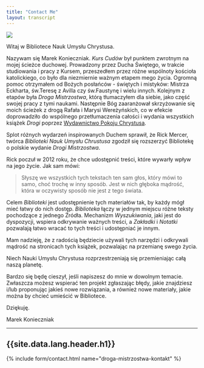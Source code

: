 ```yaml
---
title: "Contact Me"
layout: transcript
---
```


<img class="ui small left floated image" src="/t/pwom/public/img/cmi/marek.jpg">

Witaj w Bibliotece Nauk Umysłu Chrystusa.

Nazywam się Marek Konieczniak. *Kurs Cudów* był punktem zwrotnym na mojej
ścieżce duchowej. Prowadzony przez Ducha Świętego, w trakcie studiowania i
pracy z Kursem, przeszedłem przez różne wspólnoty kościoła katolickiego, co
było dla niezmiernie ważnym etapem mego życia. Ogromną pomoc otrzymałem od
Bożych posłańców - świętych i mistyków: Mistrza Eckharta, św.Teresę z Avilla
czy św.Faustynę i wielu innych. Kolejnym z etapów była  *Droga Mistrzostwa*,
którą tłumaczyłem dla siebie, jako część swojej pracy z tymi naukami. Następnie
Bóg zaaranżował skrzyżowanie się moich ścieżek z drogą Rafała i Marysi
Wereżyńskich, co w efekcie doprowadziło do wspólnego przetłumaczenia całości i
wydania wszystkich książek *Drogi* poprzez [Wydawnictwo Pokoju
Chrystusa](https://pokojchrystusa.pl).

Splot różnych wydarzeń inspirowanych Duchem sprawił, że Rick Mercer, twórca
*Biblioteki Nauk Umysłu Chrustusa* zgodził się rozszerzyć Bibliotekę o polskie
wydanie *Drogi Mistrzostwa*.

Rick poczuł w 2012 roku, że chce udostępnić treści, które wywarły wpływ na jego
życie. Jak sam mówi: 

>Słyszę we wszystkich tych tekstach ten sam głos, który mówi to samo, choć
>trochę w inny sposób. Jest w nich głęboka mądrość, która w oczywisty sposób
>nie jest z tego świata.

Celem *Biblioteki* jest udostępnienie tych materiałów tak, by każdy mógł mieć
łatwy do nich dostęp. *Biblioteka* łączy w jednym miejscu różne teksty
pochodzące z jednego Źródła. Mechanizm *Wyszukiwania*, jaki jest do dyspozycji,
wspiera odkrywanie ważnych treści, a *Zakładki* i *Notatki* pozwalają łatwo
wracać to tych treści i udostępniać je innym.

Mam nadzieję, że z radością będziecie używali tych narzędzi i odkrywali mądrość
na stronicach tych książek, pozwalając na przemianę swego życia.

Niech Nauki Umysłu Chrystusa rozprzestrzeniają się przemieniając całą naszą
planetę.

Bardzo się będę cieszył, jeśli napiszesz do mnie w dowolnym temacie. Zwłaszcza
możesz wspierać ten projekt zgłaszając błędy, jakie znajdziesz i/lub proponując
jakieś nowe rozwiązania, a również nowe materiały, jakie można by chcieć
umieścić w Bibliotece.

Dziękuję.

Marek Konieczniak

---

## {{site.data.lang.header.h1}}

{% include form/contact.html name="droga-mistrzostwa-kontakt" %}

